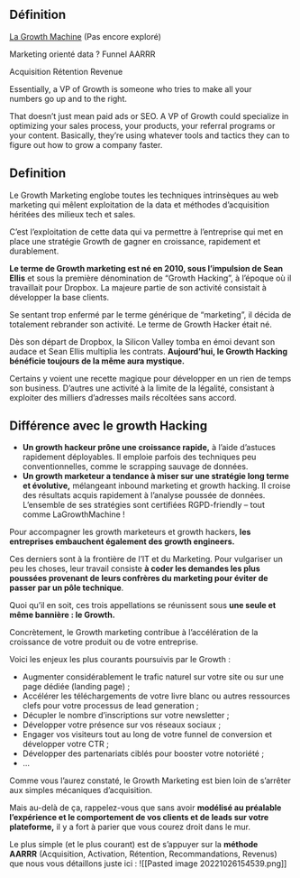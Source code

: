 ## Définition
[La Growth Machine](https://lagrowthmachine.com/fr/guide-growth-marketing/) (Pas encore exploré)

Marketing orienté data ? 
Funnel AARRR

Acquisition
Rétention
Revenue

Essentially, a VP of Growth is someone who tries to make all your numbers go up and to the right.

That doesn’t just mean paid ads or SEO. A VP of Growth could specialize in optimizing your sales process, your products, your referral programs or your content. Basically, they’re using whatever tools and tactics they can to figure out how to grow a company faster.

## Definition

Le Growth Marketing englobe toutes les techniques intrinsèques au web marketing qui mêlent exploitation de la data et méthodes d’acquisition héritées des milieux tech et sales.

C’est l’exploitation de cette data qui va permettre à l’entreprise qui met en place une stratégie Growth de gagner en croissance, rapidement et durablement.

**Le terme de Growth marketing est né en 2010, sous l’impulsion de Sean Ellis** et sous la première dénomination de “Growth Hacking”, à l’époque où il travaillait pour Dropbox. La majeure partie de son activité consistait à développer la base clients. 

Se sentant trop enfermé par le terme générique de “marketing”, il décida de totalement rebrander son activité. Le terme de Growth Hacker était né.

Dès son départ de Dropbox, la Silicon Valley tomba en émoi devant son audace et Sean Ellis multiplia les contrats. **Aujourd’hui, le Growth Hacking bénéficie toujours de la même aura mystique.**

Certains y voient une recette magique pour développer en un rien de temps son business. D’autres une activité à la limite de la légalité, consistant à exploiter des milliers d’adresses mails récoltées sans accord.

## Différence avec le growth Hacking
-   **Un growth hackeur prône une croissance rapide,** à l’aide d’astuces rapidement déployables. Il emploie parfois des techniques peu conventionnelles, comme le scrapping sauvage de données. 
-   **Un growth marketeur a tendance à miser sur une stratégie long terme et évolutive,** mélangeant inbound marketing et growth hacking. Il croise des résultats acquis rapidement à l’analyse poussée de données. L’ensemble de ses stratégies sont certifiées RGPD-friendly – tout comme LaGrowthMachine !

Pour accompagner les growth marketeurs et growth hackers, **les entreprises embauchent également des growth engineers.**

Ces derniers sont à la frontière de l’IT et du Marketing. Pour vulgariser un peu les choses, leur travail consiste **à coder les demandes les plus poussées provenant de leurs confrères du marketing pour éviter de passer par un pôle technique**.

Quoi qu’il en soit, ces trois appellations se réunissent sous **une seule et même bannière : le Growth.**

Concrètement, le Growth marketing contribue à l’accélération de la croissance de votre produit ou de votre entreprise. 

Voici les enjeux les plus courants poursuivis par le Growth :

-   Augmenter considérablement le trafic naturel sur votre site ou sur une page dédiée (landing page) ;
-   Accélérer les téléchargements de votre livre blanc ou autres ressources clefs pour votre processus de lead generation ;
-   Décupler le nombre d’inscriptions sur votre newsletter ;
-   Développer votre présence sur vos réseaux sociaux ;
-   Engager vos visiteurs tout au long de votre funnel de conversion et développer votre CTR ;
-   Développer des partenariats ciblés pour booster votre notoriété ;
-   …

Comme vous l’aurez constaté, le Growth Marketing est bien loin de s’arrêter aux simples mécaniques d’acquisition.

Mais au-delà de ça, rappelez-vous que sans avoir **modélisé au préalable l’expérience et le comportement de vos clients et de leads sur votre plateforme,** il y a fort à parier que vous courez droit dans le mur.

Le plus simple (et le plus courant) est de s’appuyer sur la **méthode AARRR** (Acquisition, Activation, Rétention, Recommandations, Revenus) que nous vous détaillons juste ici :
![[Pasted image 20221026154539.png]]